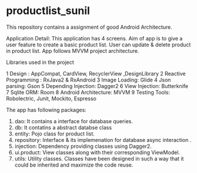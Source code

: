 # productlist_sunil

This repository contains a assignment of good Android Architecture.

Application Detail: 
This application has 4 screens.
Aim of app is to give a user feature to create a basic product list. User can update & delete product in product list.
App follows MVVM project architecture.


Libraries used in the project

1	Design : AppCompat, CardView, RecyclerView ,DesignLibrary
2	Reactive Programming : RxJava2 & RxAndroid
3	Image Loading: Glide
4	Json parsing: Gson
5	Depending Injection: Dagger2
6	View Injection: Butterknife
7	Sqlite ORM: Room
8	Android Architecture: MVVM
9	Testing Tools: Robolectric, Junit, Mockito, Espresso




The app has following packages:
1.	dao: It contains a interface for database queries.
2.	db: It contatins a abstract databse class
3.	entity: Pojo class for product list.
4.	repository: Interface & its implemenation for database async interaction  .
5.	injection: Dependency providing classes using Dagger2.
6.	ui.product: View classes along with their corresponding ViewModel.
7.	utils: Utility classes.
Classes have been designed in such a way that it could be inherited and maximize the code reuse.

